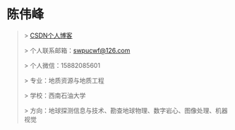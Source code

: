 # 陈伟峰

> \> [CSDN个人博客](https://blog.csdn.net/weixin_42917352?spm=1000.2115.3001.5343)
>
> \> 个人联系邮箱：swpucwf@126.com
>
> \> 个人微信：15882085601
> 
> \> 专业：地质资源与地质工程
> 
> \> 学校：西南石油大学
> 
> \> 方向：地球探测信息与技术、勘查地球物理、数字岩心、图像处理、机器视觉
> 

